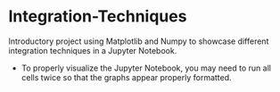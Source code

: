 # Integration-Techniques
Introductory project using Matplotlib and Numpy to showcase different integration techniques in a Jupyter Notebook.

- To properly visualize the Jupyter Notebook, you may need to run all cells twice so that the graphs appear properly formatted.
